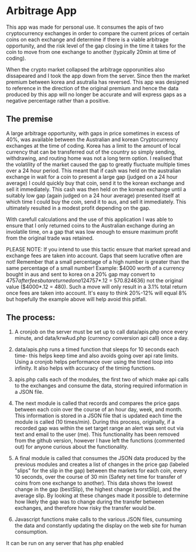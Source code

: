 # Arbitrage App

This app was made for personal use. It consumes the apis of two cryptocurrency exchanges in order to compare the
current prices of certain coins on each exchange and determine if there is a viable arbitrage opportunity, and the
risk level of the gap closing in the time it takes for the coin to move from one exchange to another (typically 20min 
at time of coding).

When the crypto market collapsed the arbitrage opporunities also dissapeared and I took the app down from the server.
Since then the market premium between korea and asutralia has reversed. This app was designed to reference in the 
direction of the original premium and hence the data produced by this app will no longer be accurate and will express 
gaps as a negative percentage rather than a positive.

## The premise

A large arbitrage opportunity, with gaps in price sometimes in excess of 40%, was available between the Australian 
and korean Cryptocurrency exchanges at the time of coding. Korea has a limit to the amount of local currency that can 
be transferred out of the country so simply sending, withdrawing, and routing home was not a long term option.
I realised that the volatility of the market caused the gap to greatly fluctuate multiple times over a 24 hour period.
This meant that if cash was held on the australian exchange in wait for a coin to present a large gap (judged on a 24 
hour average) I could quickly buy that coin, send it to the korean exchange and sell it immediately. 
This cash was then held on the korean exchange until a suitably low gap (again judged on a 24 hour average) presented 
itself at which time I could buy the coin, send it to aus, and sell it immediately. This ultimately resulted in a modest 
profit depending on the gap.

With carefull calculations and the use of this application I was able to ensure that I only returned 
coins to the Australian exchange during an involatile time, on a gap that was low enough to ensure maximum profit from 
the original trade was retained.

PLEASE NOTE: 
If you intend to use this tactic ensure that market spread and exchange fees are taken into account. 
Gaps that seem lucrative often are not! Remember that a small percentage of a high number is greater than the same 
percentage of a small number!
Example: $4000 worth of a currency bought in aus and sent to korea on a 20% gap may convert to $4757 after fees but a
returned on a 12% gap will loose 12% of the higher value ($4757*.12 = 570.824636) not the original value ($4000*.12 = 
480).
Such a move will only result in a 3.1% total return once fees are taken into account. 
It's easy to think 20%-12% will equal 8% but hopefully the example above will help avoid this pitfall.

## The process:

1) A cronjob on the server must be set up to call data/apis.php once every minute, and data/krwAud.php (currency 
conversion api call) once a day.

2) data/apis.php runs a timed function that sleeps for 10 seconds each time- this helps keep time and also avoids
going over api rate limits. Using a cronjob helps performance over using the timed loop into infinity. It also helps 
with accuracy of the timing functions.

2) apis.php calls each of the modules, the first two of which make api calls to the exchanges and consume the data,
storing required information in a JSON file.

3) The next module is called that records and compares the price gaps between each coin over the course of an hour
day, week, and month. This information is stored in a JSON file that is updated each time the module is called (10
times/min).
During this process, originally, if a recorded gap was within the set target range an alert was sent out via text and 
email to the user (me). This functionality has been removed from the github version, however I have left the functions 
(commented out) for anyone curious about the functionality.

4) A final module is called that consumes the JSON data produced by the previous modules and creates a list of changes
in the price gap (labeled "slips" for the slip in the gap) between the markets for each coin, every 10 seconds, over 
the course of 30 min (Safety net time for transfer of coins from one exchange to another).
This data shows the lowest change in the gap (bestSlip), the highest change (worstSlip), and the average slip. 
By looking at these changes made it possible to determine how likely the gap was to change during the transfer between
exchanges, and therefore how risky the transfer would be.

5) Javascript functions make calls to the various JSON files, cunsuming the data and constantly updating the display 
on the web site for human consumption.

It can be run on any server that has php enabled

